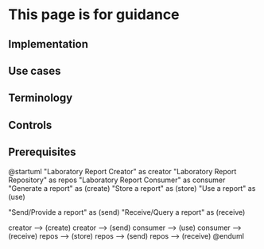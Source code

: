 # This page is for guidance

## Implementation

## Use cases

## Terminology

## Controls

## Prerequisites
@startuml
"Laboratory Report Creator" as creator
"Laboratory Report Repository" as repos
"Laboratory Report Consumer" as consumer
"Generate a report" as (create)
"Store a report" as (store)
"Use a report" as (use)

"Send/Provide a report" as (send)
"Receive/Query a report" as (receive)

creator --> (create)
creator --> (send)
consumer --> (use)
consumer --> (receive)
repos --> (store)
repos --> (send)
repos --> (receive)
@enduml